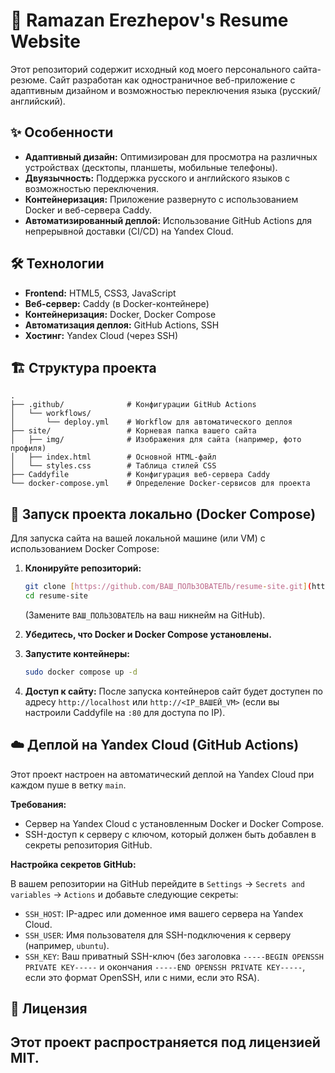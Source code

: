 # 🚀 Ramazan Erezhepov's Resume Website

Этот репозиторий содержит исходный код моего персонального сайта-резюме. Сайт разработан как одностраничное веб-приложение с адаптивным дизайном и возможностью переключения языка (русский/английский).

## ✨ Особенности

* **Адаптивный дизайн:** Оптимизирован для просмотра на различных устройствах (десктопы, планшеты, мобильные телефоны).
* **Двуязычность:** Поддержка русского и английского языков с возможностью переключения.
* **Контейнеризация:** Приложение развернуто с использованием Docker и веб-сервера Caddy.
* **Автоматизированный деплой:** Использование GitHub Actions для непрерывной доставки (CI/CD) на Yandex Cloud.

## 🛠️ Технологии

* **Frontend:** HTML5, CSS3, JavaScript
* **Веб-сервер:** Caddy (в Docker-контейнере)
* **Контейнеризация:** Docker, Docker Compose
* **Автоматизация деплоя:** GitHub Actions, SSH
* **Хостинг:** Yandex Cloud (через SSH)

## 🏗️ Структура проекта
```text
.
├── .github/              # Конфигурации GitHub Actions
│   └── workflows/
│       └── deploy.yml    # Workflow для автоматического деплоя
├── site/                 # Корневая папка вашего сайта
│   ├── img/              # Изображения для сайта (например, фото профиля)
│   ├── index.html        # Основной HTML-файл
│   └── styles.css        # Таблица стилей CSS
├── Caddyfile             # Конфигурация веб-сервера Caddy
└── docker-compose.yml    # Определение Docker-сервисов для проекта
```
## 🚀 Запуск проекта локально (Docker Compose)

Для запуска сайта на вашей локальной машине (или VM) с использованием Docker Compose:

1.  **Клонируйте репозиторий:**
    ```bash
    git clone [https://github.com/ВАШ_ПОЛЬЗОВАТЕЛЬ/resume-site.git](https://github.com/ВАШ_ПОЛЬЗОВАТЕЛЬ/resume-site.git)
    cd resume-site
    ```
    (Замените `ВАШ_ПОЛЬЗОВАТЕЛЬ` на ваш никнейм на GitHub).

2.  **Убедитесь, что Docker и Docker Compose установлены.**

3.  **Запустите контейнеры:**
    ```bash
    sudo docker compose up -d
    ```

4.  **Доступ к сайту:**
    После запуска контейнеров сайт будет доступен по адресу `http://localhost` или `http://<IP_ВАШЕЙ_VM>` (если вы настроили Caddyfile на `:80` для доступа по IP).

## ☁️ Деплой на Yandex Cloud (GitHub Actions)

Этот проект настроен на автоматический деплой на Yandex Cloud при каждом пуше в ветку `main`.

**Требования:**

* Сервер на Yandex Cloud с установленным Docker и Docker Compose.
* SSH-доступ к серверу с ключом, который должен быть добавлен в секреты репозитория GitHub.

**Настройка секретов GitHub:**

В вашем репозитории на GitHub перейдите в `Settings` -> `Secrets and variables` -> `Actions` и добавьте следующие секреты:
* `SSH_HOST`: IP-адрес или доменное имя вашего сервера на Yandex Cloud.
* `SSH_USER`: Имя пользователя для SSH-подключения к серверу (например, `ubuntu`).
* `SSH_KEY`: Ваш приватный SSH-ключ (без заголовка `-----BEGIN OPENSSH PRIVATE KEY-----` и окончания `-----END OPENSSH PRIVATE KEY-----`, если это формат OpenSSH, или с ними, если это RSA).

## 📄 Лицензия

Этот проект распространяется под лицензией MIT.
---
